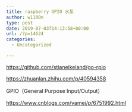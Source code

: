 ```yaml
---
title: raspberry GPIO 水泵
author: w1100n
type: post
date: 2019-07-03T14:13:58+00:00
url: /?p=14624
categories:
  - Uncategorized

---
```

https://github.com/stianeikeland/go-rpio
  
https://zhuanlan.zhihu.com/p/40594358

GPIO（General Purpose Input/Output）
  
https://www.cnblogs.com/vamei/p/6751992.html